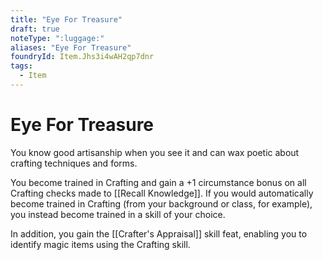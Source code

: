 ```yaml
---
title: "Eye For Treasure"
draft: true
noteType: ":luggage:"
aliases: "Eye For Treasure"
foundryId: Item.Jhs3i4wAH2qp7dnr
tags:
  - Item
---
```


# Eye For Treasure

You know good artisanship when you see it and can wax poetic about crafting techniques and forms.

You become trained in Crafting and gain a +1 circumstance bonus on all Crafting checks made to [[Recall Knowledge]]. If you would automatically become trained in Crafting (from your background or class, for example), you instead become trained in a skill of your choice.

In addition, you gain the [[Crafter's Appraisal]] skill feat, enabling you to identify magic items using the Crafting skill.
